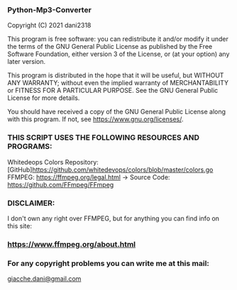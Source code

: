   ### Python-Mp3-Converter

  Copyright (C) 2021 dani2318

  This program is free software: you can redistribute it and/or modify
  it under the terms of the GNU General Public License as published by
  the Free Software Foundation, either version 3 of the License, or
  (at your option) any later version.

  This program is distributed in the hope that it will be useful,
  but WITHOUT ANY WARRANTY; without even the implied warranty of
  MERCHANTABILITY or FITNESS FOR A PARTICULAR PURPOSE.  See the
  GNU General Public License for more details.

  You should have received a copy of the GNU General Public License
  along with this program.  If not, see <https://www.gnu.org/licenses/>.

  ### THIS SCRIPT USES THE FOLLOWING RESOURCES AND PROGRAMS:
  
  Whitedeops Colors Repository: [GitHub]https://github.com/whitedevops/colors/blob/master/colors.go 
  FFMPEG: https://ffmpeg.org/legal.html -> Source Code: https://github.com/FFmpeg/FFmpeg

  ### DISCLAIMER:
  I don't own any right over FFMPEG, but for anything you can find info on this site:
  ### https://www.ffmpeg.org/about.html

  ### For any copyright problems you can write me at this mail:
  giacche.dani@gmail.com 
